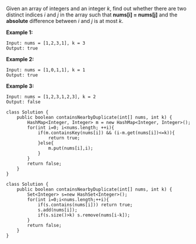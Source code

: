 Given an array of integers and an integer *k*, find out whether there are two distinct indices *i* and *j* in the array such that **nums[i] = nums[j]** and the **absolute** difference between *i* and *j* is at most *k*.

**Example 1:**

```
Input: nums = [1,2,3,1], k = 3
Output: true
```

**Example 2:**

```
Input: nums = [1,0,1,1], k = 1
Output: true
```

**Example 3:**

```
Input: nums = [1,2,3,1,2,3], k = 2
Output: false
```

```
class Solution {
    public boolean containsNearbyDuplicate(int[] nums, int k) {
        HashMap<Integer, Integer> m = new HashMap<Integer, Integer>();
        for(int i=0; i<nums.length; ++i){
            if(m.containsKey(nums[i]) && (i-m.get(nums[i])<=k)){
                return true;
            }else{
                m.put(nums[i],i);
            }
        }
        return false;
    }
}
```

```
class Solution {
    public boolean containsNearbyDuplicate(int[] nums, int k) {
        Set<Integer> s=new HashSet<Integer>();
        for(int i=0;i<nums.length;++i){
            if(s.contains(nums[i])) return true;
            s.add(nums[i]);
            if(s.size()>k) s.remove(nums[i-k]);
        }
        return false;
    }
}
```

